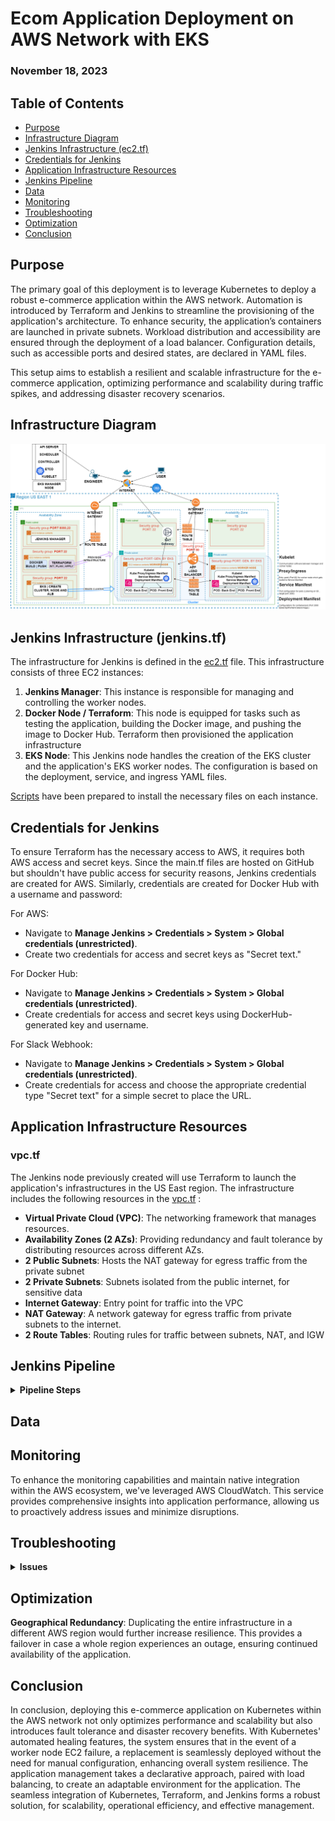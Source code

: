 # Ecom Application Deployment on AWS Network with EKS

### November 18, 2023

## Table of Contents
- [Purpose](#purpose)
- [Infrastructure Diagram](#infrastructure-diagram)
- [Jenkins Infrastructure (ec2.tf)](#jenkins-infrastructure-ec2tf)
- [Credentials for Jenkins](#credentials-for-jenkins)
- [Application Infrastructure Resources](#application-infrastructure-resources)
- [Jenkins Pipeline](#jenkins-pipeline)
- [Data](#data)
- [Monitoring](#monitoring) 
- [Troubleshooting](#troubleshooting)
- [Optimization](#optimization)
- [Conclusion](#conclusion)

## Purpose

The primary goal of this deployment is to leverage Kubernetes to deploy a robust e-commerce application within the AWS network. Automation is introduced by Terraform and Jenkins to streamline the provisioning of the application's architecture. To enhance security, the application’s containers are launched in private subnets. Workload distribution and accessibility are ensured through the deployment of a load balancer. Configuration details, such as accessible ports and desired states, are declared in YAML files.

This setup aims to establish a resilient and scalable infrastructure for the e-commerce application, optimizing performance and scalability during traffic spikes, and addressing disaster recovery scenarios.

## Infrastructure Diagram
![Infrastructure Diagram](Results/Deploy9.png)

## Jenkins Infrastructure (jenkins.tf)
The infrastructure for Jenkins is defined in the [ec2.tf](jenkinsenv/jenkins.tf) file. This infrastructure consists of three EC2 instances:

1. **Jenkins Manager**: This instance is responsible for managing and controlling the worker nodes.
2. **Docker Node / Terraform**: This node is equipped for tasks such as testing the application, building the Docker image, and pushing the image to Docker Hub. Terraform then provisioned the application infrastructure 
3. **EKS Node**: This Jenkins node handles the creation of the EKS cluster and the application's EKS worker nodes. The configuration is based on the deployment, service, and ingress YAML files.

[Scripts](jenkinsenv/jenkins.sh) have been prepared to install the necessary files on each instance.

## Credentials for Jenkins
To ensure Terraform has the necessary access to AWS, it requires both AWS access and secret keys. Since the main.tf files are hosted on GitHub but shouldn't have public access for security reasons, Jenkins credentials are created for AWS. Similarly, credentials are created for Docker Hub with a username and password:

For AWS:

- Navigate to **Manage Jenkins > Credentials > System > Global credentials (unrestricted)**.
- Create two credentials for access and secret keys as "Secret text."

For Docker Hub:

- Navigate to **Manage Jenkins > Credentials > System > Global credentials (unrestricted)**.
- Create credentials for access and secret keys using DockerHub-generated key and username.

For Slack Webhook:

- Navigate to **Manage Jenkins > Credentials > System > Global credentials (unrestricted)**.
- Create credentials for access and choose the appropriate credential type "Secret text" for a simple secret to place the URL.

## Application Infrastructure Resources

### vpc.tf
The Jenkins node previously created will use Terraform to launch the application's infrastructures in the US East region. The infrastructure includes the following resources in the [vpc.tf](initTerraform/vpc.tf) :

- **Virtual Private Cloud (VPC)**: The networking framework that manages resources.
- **Availability Zones (2 AZs)**: Providing redundancy and fault tolerance by distributing resources across different AZs.
- **2 Public Subnets**: Hosts the NAT gateway for egress traffic from the private subnet
- **2 Private Subnets**: Subnets isolated from the public internet, for sensitive data
- **Internet Gateway**: Entry point for traffic into the VPC
- **NAT Gateway**: A network gateway for egress traffic from private subnets to the internet.
- **2 Route Tables**: Routing rules for traffic between subnets, NAT, and IGW


## Jenkins Pipeline

<details>
<summary><strong>Pipeline Steps</strong></summary>

<details>
<summary><strong>Test Stage (docker_node)</strong></summary>

In these stages, the front end and back end are tested on the `docker_node` EC2 instance. Any errors are identified and addressed during this phase.

</details>

<details>
<summary><strong>Build Stage (docker_node)</strong></summary>

The build stage focuses on building the Docker images. The Dockerfiles are used to create a container image that encases the application and its dependencies. The images serve as a consistent package for the application's front and back end.

</details>

<details>
<summary><strong>Login to Docker Hub (docker_node)</strong></summary>

After the images are built, they will get pushed by logging into Docker Hub. This is made possible through credentials installed on Jenkins, allowing for secure interactions with the Docker Hub service.

</details>

<details>
<summary><strong>Push to Docker Hub (docker_node)</strong></summary>

Once the images are successfully created, they are pushed to the Docker Hub repository. This step makes the Docker image available for distribution and deployment.

</details>

<details>
<summary><strong>Deploy</strong></summary>

The Deployment stage consists of applying the YAML files on the `kubernetes` EC2 instance. The front-end and back-end components have their own set of distinctive deployment and service YAML files. In the `deployment.yaml` file, container configuration details, such as the image and port, are specified. The service YAML file configures how users can access the application after entering through the ingress manifest.

</details>
</details>

## Data

## Monitoring
To enhance the monitoring capabilities and maintain native integration within the AWS ecosystem, we've leveraged AWS CloudWatch. This service provides comprehensive insights into application performance, allowing us to proactively address issues and minimize disruptions.

## Troubleshooting

<details>
<summary><strong>Issues</strong></summary>

#### Problem1: Frontend test stage NodeJS defaulting to wrong version
##### Solution1: Install and use NVM to control what version of Node runs 

#### Problem2: Frontend test stage hanging 
##### Solution2: use `nohup` to start

#### Problem3: Frontend test stage taking 3+ minutes with `npm install`
##### Solution3: Switch to `npm ci` which is used for speeding up CICD specifically

#### Problem4: Frontend test stage using curl to get 200/300 response fails and returns 000
##### Solution4: Write the output of `nohup npm start` command to a file and use `grep` to search for success Messages

#### Problem5: Continuous building of Docker images taking up too much space on agents 
##### Solution5: Remove all images at begining of pipeline runs except ones tagged with "latest"

#### Problem6: Frontend test stage application directory already exists
##### Problem6: Clean up directories and running processes at begining of pipeline run  

#### Problem7: Images building from cache, not reflecting updates
##### Solution7: Add --no-cache flag to `docker build` commands 

#### Problem8: IP address changes when instance stops which breaks the curl command to test backend app  
##### Solution8: Install AWS CLI on Docker agent and get IP dynamically 

#### Problem9: ENV variable for IP not passing between seperate 'sh' blocks in BuildTestBackend stage
##### Solution9: Use a single sh block to fun all 'sh' commands within the same context

#### Problem10: Getting 404 when using  curl -f http://$IP:8000
##### Solution10: Look at Django 404 page and curl a valid endpoint [curl -f http://$IP:8000/api/products/]
</details>
</details>


## Optimization
**Geographical Redundancy**: Duplicating the entire infrastructure in a different AWS region would further increase resilience. This provides a failover in case a whole region experiences an outage, ensuring continued availability of the application.
## Conclusion

In conclusion, deploying this e-commerce application on Kubernetes within the AWS network not only optimizes performance and scalability but also introduces fault tolerance and disaster recovery benefits. With Kubernetes' automated healing features, the system ensures that in the event of a worker node EC2 failure, a replacement is seamlessly deployed without the need for manual configuration, enhancing overall system resilience. The application management takes a declarative approach, paired with load balancing, to create an adaptable environment for the application. The seamless integration of Kubernetes, Terraform, and Jenkins forms a robust solution, for scalability, operational efficiency, and effective management.
